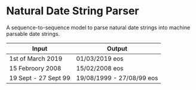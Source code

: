 # Natural Date String Parser
A sequence-to-sequence model to parse natural date strings into machine parsable date strings.

| Input                | Output                    |
|----------------------|---------------------------|
| 1st of March 2019    | 01/03/2019 eos            |
| 15 Febroory 2008     | 15/02/2008 eos            |
| 19 Sept - 27 Sept 99 | 19/08/1999 - 27/08/99 eos |